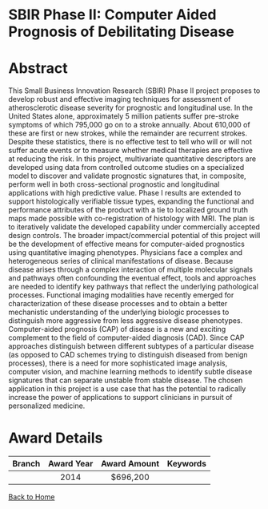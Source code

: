 
SBIR Phase II: Computer Aided Prognosis of Debilitating Disease
===============================================================

# Abstract


This Small Business Innovation Research (SBIR) Phase II project proposes to develop robust and effective imaging techniques for assessment of atherosclerotic disease severity for prognostic and longitudinal use. In the United States alone, approximately 5 million patients suffer pre-stroke symptoms of which 795,000 go on to a stroke annually. About 610,000 of these are first or new strokes, while the remainder are recurrent strokes. Despite these statistics, there is no effective test to tell who will or will not suffer acute events or to measure whether medical therapies are effective at reducing the risk. In this project, multivariate quantitative descriptors are developed using data from controlled outcome studies on a specialized model to discover and validate prognostic signatures that, in composite, perform well in both cross-sectional prognostic and longitudinal applications with high predictive value. Phase I results are extended to support histologically verifiable tissue types, expanding the functional and performance attributes of the product with a tie to localized ground truth maps made possible with co-registration of histology with MRI. The plan is to iteratively validate the developed capability under commercially accepted design controls. The broader impact/commercial potential of this project will be the development of effective means for computer-aided prognostics using quantitative imaging phenotypes. Physicians face a complex and heterogeneous series of clinical manifestations of disease. Because disease arises through a complex interaction of multiple molecular signals and pathways often confounding the eventual effect, tools and approaches are needed to identify key pathways that reflect the underlying pathological processes. Functional imaging modalities have recently emerged for characterization of these disease processes and to obtain a better mechanistic understanding of the underlying biologic processes to distinguish more aggressive from less aggressive disease phenotypes. Computer-aided prognosis (CAP) of disease is a new and exciting complement to the field of computer-aided diagnosis (CAD). Since CAP approaches distinguish between different subtypes of a particular disease (as opposed to CAD schemes trying to distinguish diseased from benign processes), there is a need for more sophisticated image analysis, computer vision, and machine learning methods to identify subtle disease signatures that can separate unstable from stable disease. The chosen application in this project is a use case that has the potential to radically increase the power of applications to support clinicians in pursuit of personalized medicine.  

# Award Details

|Branch|Award Year|Award Amount|Keywords|
| :---: | :---: | :---: | :---: |
||2014|$696,200||
  
  


[Back to Home](https://github.com/chrischow/dod_sbir_awards/Reports/JT/#152)